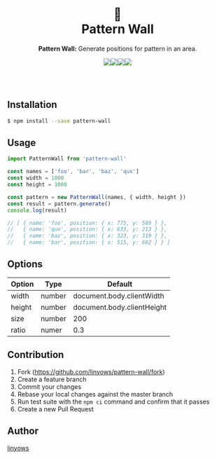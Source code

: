 <h1 align="center">🌈<br>Pattern Wall</h1>
<p align="center"><strong>Pattern Wall:</strong> Generate positions for pattern in an area.</p>
<p align="center">
<a href="https://www.npmjs.com/package/pattern-wall" title="npm"><img src="http://img.shields.io/npm/v/pattern-wall.svg?style=for-the-badge"></a><a href="https://travis-ci.org/linyows/pattern-wall" title="travis"><img src="https://img.shields.io/travis/linyows/pattern-wall.svg?style=for-the-badge"></a><a href="https://codecov.io/gh/linyows/pattern-wall" title="codecov.io"><img src="https://img.shields.io/codecov/c/gh/linyows/pattern-wall.svg?style=for-the-badge"></a><a href="https://github.com/linyows/pattern-wall/blob/master/LICENSE" title="MIT License"><img src="https://img.shields.io/badge/license-MIT-blue.svg?style=for-the-badge"></a>
</p><br><br>

Installation
--

```sh
$ npm install --save pattern-wall
```

Usage
--

```ts
import PatternWall from 'pattern-wall'

const names = ['foo', 'bar', 'baz', 'qux']
const width = 1000
const height = 1000

const pattern = new PatternWall(names, { width, height })
const result = pattern.generate()
console.log(result)

// [ { name: 'foo', position: { x: 775, y: 509 } },
//   { name: 'qux', position: { x: 633, y: 213 } },
//   { name: 'baz', position: { x: 323, y: 319 } },
//   { name: 'bar', position: { x: 515, y: 602 } } ]
```

Options
--

Option | Type   | Default
---    | ---    | ---
width  | number | document.body.clientWidth
height | number | document.body.clientHeight
size   | number | 200
ratio  | numer  | 0.3

Contribution
--

1. Fork (https://github.com/linyows/pattern-wall/fork)
1. Create a feature branch
1. Commit your changes
1. Rebase your local changes against the master branch
1. Run test suite with the `npm ci` command and confirm that it passes
1. Create a new Pull Request

Author
--

[linyows](https://github.com/linyows)
